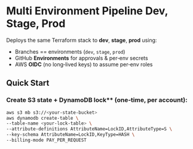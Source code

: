 # Multi Environment Pipeline Dev, Stage, Prod

Deploys the same Terraform stack to **dev**, **stage**, **prod** using:
- Branches == environments (`dev`, `stage`, `prod`)
- GitHub **Environments** for approvals & per‑env secrets
- AWS **OIDC** (no long‑lived keys) to assume per‑env roles


## Quick Start
### Create S3 state + DynamoDB lock** (one‑time, per account):
```bash
aws s3 mb s3://<your-state-bucket>
aws dynamodb create-table \
--table-name <your-lock-table> \
--attribute-definitions AttributeName=LockID,AttributeType=S \
--key-schema AttributeName=LockID,KeyType=HASH \
--billing-mode PAY_PER_REQUEST
```